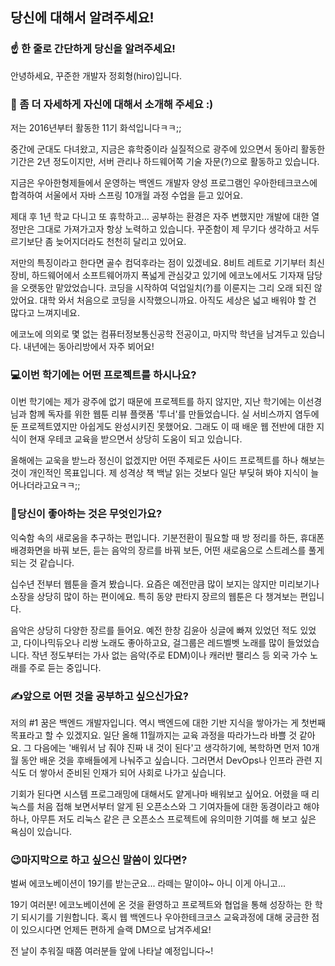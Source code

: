 ## 당신에 대해서 알려주세요!

### ☝️ 한 줄로 간단하게 당신을 알려주세요!
안녕하세요, 꾸준한 개발자 정회형(hiro)입니다.


### 🙌 좀 더 자세하게 자신에 대해서 소개해 주세요 :)
저는 2016년부터 활동한 11기 화석입니다ㅋㅋ;;

중간에 군대도 다녀왔고, 지금은 휴학중이라 실질적으로 광주에 있으면서 동아리 활동한 기간은 2년 정도이지만, 서버 관리나 하드웨어쪽 기술 자문(?)으로 활동하고 있습니다.

지금은 우아한형제들에서 운영하는 백엔드 개발자 양성 프로그램인 우아한테크코스에 합격하여 서울에서 자바 스프링 10개월 과정 수업을 듣고 있어요.

제대 후 1년 학교 다니고 또 휴학하고... 공부하는 환경은 자주 변했지만 개발에 대한 열정만은 그대로 가져가고자 항상 노력하고 있습니다. 꾸준함이 제 무기다 생각하고 서두르기보단 좀 늦어지더라도 천천히 달리고 있어요.

저만의 특징이라고 한다면 골수 컴덕후라는 점이 있겠네요. 8비트 레트로 기기부터 최신 장비, 하드웨어에서 소프트웨어까지 폭넓게 관심갖고 있기에 에코노에서도 기자재 담당을 오랫동안 맡았었습니다. 
코딩을 시작하여 덕업일치(?)를 이룬지는 그리 오래 되진 않았어요. 대학 와서 처음으로 코딩을 시작했으니까요. 아직도 세상은 넓고 배워야 할 건 많다고 느껴지네요.

에코노에 의외로 몇 없는 컴퓨터정보통신공학 전공이고, 마지막 학년을 남겨두고 있습니다. 내년에는 동아리방에서 자주 뵈어요!


### 💻이번 학기에는 어떤 프로젝트를 하시나요?
이번 학기에는 제가 광주에 없기 때문에 프로젝트를 하지 않지만, 지난 학기에는 이선경님과 함께 독자를 위한 웹툰 리뷰 플랫폼 '투너'를 만들었습니다. 실 서비스까지 염두에 둔 프로젝트였지만 아쉽게도 완성시키진 못했어요. 
그래도 이 때 배운 웹 전반에 대한 지식이 현재 우테코 교육을 받으면서 상당히 도움이 되고 있습니다.

올해에는 교욱을 받느라 정신이 없겠지만 어떤 주제로든 사이드 프로젝트를 하나 해보는 것이 개인적인 목표입니다. 제 성격상 책 백날 읽는 것보다 일단 부딪혀 봐야 지식이 늘어나더라고요ㅋㅋ;;

### 💓당신이 좋아하는 것은 무엇인가요?
익숙함 속의 새로움을 추구하는 편입니다. 기분전환이 필요할 때 방 정리를 하든, 휴대폰 배경화면을 바꿔 보든, 듣는 음악의 장르를 바꿔 보든, 어떤 새로움으로 스트레스를 풀게 되는 것 같습니다.

십수년 전부터 웹툰을 즐겨 봤습니다. 요즘은 예전만큼 많이 보지는 않지만 미리보기나 소장을 상당히 많이 하는 편이에요. 특히 동양 판타지 장르의 웹툰은 다 챙겨보는 편입니다.

음악은 상당히 다양한 장르를 들어요. 예전 한창 김윤아 싱글에 빠져 있었던 적도 있었고, 다이나믹듀오나 리쌍 노래도 좋아하고요, 걸그룹은 레드벨벳 노래를 많이 들었었습니다. 작년 정도부터는 가사 없는 음악(주로 EDM)이나 캐러반 팰리스 등 외국 가수 노래를 주로 듣는 중입니다.

### ✍앞으로 어떤 것을 공부하고 싶으신가요?
저의 #1 꿈은 백엔드 개발자입니다. 역시 백엔드에 대한 기반 지식을 쌓아가는 게 첫번째 목표라고 할 수 있겠지요. 일단 올해 11월까지는 교육 과정을 따라가느라 바쁠 것 같아요. 그 다음에는 '배워서 남 줘야 진짜 내 것이 된다'고 생각하기에, 복학하면 먼저 10개월 동안 배운 것을 후배들에게 나눠주고 싶습니다. 그러면서 DevOps나 인프라 관련 지식도 더 쌓아서 준비된 인재가 되어 사회로 나가고 싶습니다.

기회가 된다면 시스템 프로그래밍에 대해서도 얕게나마 배워보고 싶어요. 어렸을 때 리눅스를 처음 접해 보면서부터 알게 된 오픈소스와 그 기여자들에 대한 동경이라고 해야 하나, 아무튼 저도 리눅스 같은 큰 오픈소스 프로젝트에 유의미한 기여를 해 보고 싶은 욕심이 있습니다.

### 😉마지막으로 하고 싶으신 말씀이 있다면?
벌써 에코노베이션이 19기를 받는군요... 라떼는 말이야~ 아니 이게 아니고...

19기 여러분! 에코노베이션에 온 것을 환영하고 프로젝트와 협업을 통해 성장하는 한 학기 되시기를 기원합니다. 혹시 웹 백엔드나 우아한테크코스 교육과정에 대해 궁금한 점이 있으시다면 언제든 편하게 슬랙 DM으로 남겨주세요!

전 날이 추워질 때쯤 여러분들 앞에 나타날 예정입니다~!
